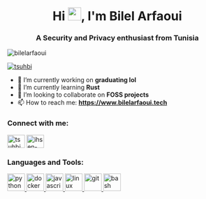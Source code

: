 <h1 align="center">Hi <img src="https://raw.githubusercontent.com/MartinHeinz/MartinHeinz/master/wave.gif" width="30px">, I'm Bilel Arfaoui</h1>
<h3 align="center">A Security and Privacy enthusiast from Tunisia</h3>
<p align="left"> <img src="https://komarev.com/ghpvc/?username=bilelarfaoui&label=Profile%20views&color=0e75b6&style=flat" alt="bilelarfaoui" /> </p>
<p align="left"> <a href="https://twitter.com/tsuhbi" target="blank"><img src="https://img.shields.io/twitter/follow/tsuhbi?logo=twitter&style=for-the-badge" alt="tsuhbi" /></a> </p>

- 🔭 I’m currently working on **graduating lol**
- 🌱 I’m currently learning **Rust**
- 👯 I’m looking to collaborate on **FOSS projects**
- 📫 How to reach me: **https://www.bilelarfaoui.tech**

<h3 align="left">Connect with me:</h3>
<p align="left">
<a href="https://twitter.com/tsuhbi" target="blank"><img align="center" src="https://raw.githubusercontent.com/rahuldkjain/github-profile-readme-generator/master/src/images/icons/Social/twitter.svg" alt="tsuhbi" height="30" width="40" /></a>
<a href="https://linkedin.com/in/bilelarfaoui" target="blank"><img align="center" src="https://raw.githubusercontent.com/rahuldkjain/github-profile-readme-generator/master/src/images/icons/Social/linked-in-alt.svg" alt="ihsen-b8" height="30" width="40" /></a>
</p>

<h3 align="left">Languages and Tools:</h3>
<p align="left"> 
<a href="https://www.python.org/" target="_blank" rel="noreferrer"> <img src="https://logos-download.com/wp-content/uploads/2016/10/Python_logo_icon.png" alt="python" width="40" height="40"/> </a>
<a href="https://www.docker.com/" target="_blank" rel="noreferrer"> <img src="https://www.docker.com/wp-content/uploads/2022/03/Moby-logo.png" alt="docker" width="40" height="40"/> </a>
<a href="https://www.javascript.com/" target="_blank" rel="noreferrer"> <img src="https://pluspng.com/img-png/javascript-vector-png-javascript-vector-logo-600.png" alt="javascript" width="40" height="40"/> </a>
<a href="https://kernel.org/" target="_blank" rel="noreferrer"> <img src="https://pngimg.com/uploads/linux/linux_PNG1.png" alt="linux" width="40" height="40"/> </a>
<a href="https://git-scm.com/" target="_blank" rel="noreferrer"> <img src="https://user-images.githubusercontent.com/69963256/198871023-3b7c7de5-e3f3-49fe-9ff3-d45232bc5fae.png"alt="git" width="40" height="40"/> </a>
<a href="https://www.gnu.org/home.en.html" target="_blank" rel="noreferrer"> <img src="https://raw.githubusercontent.com/odb/official-bash-logo/master/assets/Logos/Icons/PNG/512x512.png" alt="bash" width="40" height="40"/> </a>

<!--
**bilelarfaoui/bilelarfaoui** is a ✨ _special_ ✨ repository because its `README.md` (this file) appears on your GitHub profile.

Here are some ideas to get you started:




- 🤔 I’m looking for help with ...
- 💬 Ask me about ...

- 😄 Pronouns: ...
- ⚡ Fun fact: ...
-->
